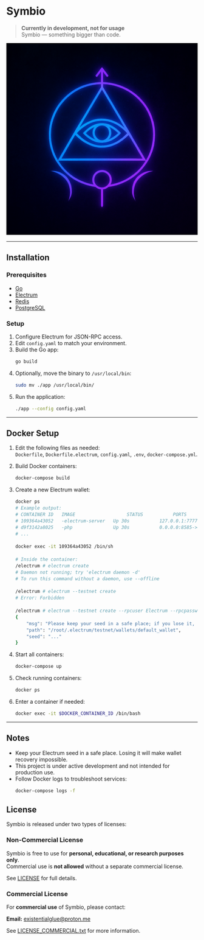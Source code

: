 # Symbio

> **Currently in development, not for usage**  
> Symbio — something bigger than code.

![Symbio Logo](logo.png)

---

## Installation

### Prerequisites

- [Go](https://golang.org/dl/)
- [Electrum](https://electrum.org/)
- [Redis](https://redis.io/download)
- [PostgreSQL](https://www.postgresql.org/download/)

### Setup

1. Configure Electrum for JSON-RPC access.
2. Edit `config.yaml` to match your environment.
3. Build the Go app:
    ```bash
    go build
    ```
4. Optionally, move the binary to `/usr/local/bin`:
    ```bash
    sudo mv ./app /usr/local/bin/
    ```
5. Run the application:
    ```bash
    ./app --config config.yaml
    ```

---

## Docker Setup

1. Edit the following files as needed:  
   `Dockerfile`, `Dockerfile.electrum`, `config.yaml`, `.env`, `docker-compose.yml`.

2. Build Docker containers:
    ```bash
    docker-compose build
    ```

3. Create a new Electrum wallet:

    ```bash
    docker ps
    # Example output:
    # CONTAINER ID   IMAGE                   STATUS           PORTS                      NAMES
    # 109364a43052   -electrum-server   Up 30s           127.0.0.1:7777->7777/tcp   -electrum-server-1
    # d9f3142a8025   -php               Up 30s           0.0.0.0:8585->80/tcp       mfreelance-php
    # ...

    docker exec -it 109364a43052 /bin/sh

    # Inside the container:
    /electrum # electrum create
    # Daemon not running; try 'electrum daemon -d'
    # To run this command without a daemon, use --offline

    /electrum # electrum --testnet create
    # Error: Forbidden

    /electrum # electrum --testnet create --rpcuser Electrum --rpcpassword Electrum
    {
        "msg": "Please keep your seed in a safe place; if you lose it, you will not be able to restore your wallet.",
        "path": "/root/.electrum/testnet/wallets/default_wallet",
        "seed": "..."
    }
    ```

4. Start all containers:
    ```bash
    docker-compose up
    ```

5. Check running containers:
    ```bash
    docker ps
    ```

6. Enter a container if needed:
    ```bash
    docker exec -it $DOCKER_CONTAINER_ID /bin/bash
    ```

---

## Notes

- Keep your Electrum seed in a safe place. Losing it will make wallet recovery impossible.
- This project is under active development and not intended for production use.
- Follow Docker logs to troubleshoot services:
    ```bash
    docker-compose logs -f
    ```

## License

Symbio is released under two types of licenses:

### Non-Commercial License
Symbio is free to use for **personal, educational, or research purposes only**.  
Commercial use is **not allowed** without a separate commercial license.  

See [LICENSE](./LICENSE) for full details.

### Commercial License
For **commercial use** of Symbio, please contact:

**Email:** existentialglue@proton.me  

See [LICENSE_COMMERCIAL.txt](./LICENSE_COMMERCIAL.txt) for more information.
